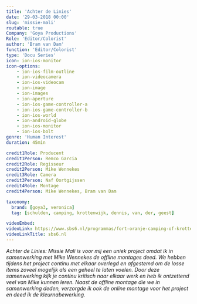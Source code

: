 ```yaml
---
title: 'Achter de Linies'
date: '29-03-2018 00:00'
slug: 'missie-mali'
routable: true
Company: 'Goya Productions'
Role: 'Editor/Colorist'
author: 'Bram van Dam'
function: 'Editor/Colorist'
type: 'Docu Series'
icon: ion-ios-monitor
icon-options:
    - ion-ios-film-outline
    - ion-videocamera
    - ion-ios-videocam
    - ion-image
    - ion-images
    - ion-aperture
    - ion-ios-game-controller-a
    - ion-ios-game-controller-b
    - ion-ios-world
    - ion-android-globe
    - ion-ios-monitor
    - ion-ios-bolt
genre: 'Human Interest'
duration: 45min

credit1Role: Producent
credit1Person: Remco Garcia
credit2Role: Regisseur
credit2Person: Mike Wennekes
credit3Role: Camera
credit3Person: Naf Oortgijssen
credit4Role: Montage
credit4Person: Mike Wennekes, Bram van Dam

taxonomy:
  brand: [goya3, veronica]
  tag: [schulden, camping, krottenwijk, dennis, van, der, geest]

videoEmbed:
videoLink: https://www.sbs6.nl/programmas/fort-oranje-camping-of-krottenwijk/videos/f8azYhAI7NV/fort-oranje-camping-of-krottenwijk/
videoLinkTitle: sbs6.nl
---
```

_Achter de Linies: Missie Mali is voor mij een uniek project omdat ik in samenwerking met Mike Wennekes de offline montages deed. We hebben tijdens het project continu met elkaar overlegd en afgestemd om de losse items zoveel mogelijk als een geheel te laten voelen. Door deze samenwerking kijk je continu kritisch naar elkaar werk en heb ik ontzettend veel van Mike kunnen leren. Naast de offline montage die we in samenwerking deden, verzorgde ik ook de online montage voor het project en deed ik de kleurnabewerking._
